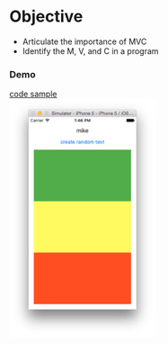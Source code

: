 # Objective
* Articulate the importance of MVC
* Identify the M, V, and C in a program


### Demo
[code sample]()  
<img src="https://github.com/accesscode-2-2/unit-1/blob/master/lessons/week-2/images/flag.png?raw=true" width="260" />
